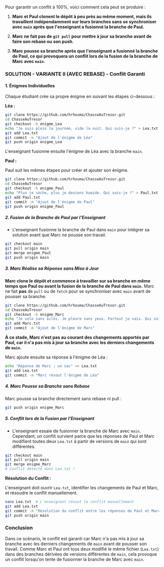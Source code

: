 Pour garantir un conflit à 100%, voici comment cela peut se produire :

1. **Marc et Paul clonent le dépôt à peu près au même moment, mais ils travaillent indépendamment sur leurs branches sans se synchroniser avec `main` après que l'enseignant a fusionné la branche de Paul.**

2. **Marc ne fait pas de `git pull` pour mettre à jour sa branche avant de faire son rebase ou son push.** 

3. **Marc pousse sa branche après que l'enseignant a fusionné la branche de Paul, ce qui provoquera un conflit lors de la fusion de la branche de Marc avec `main`.**

### SOLUTION - VARIANTE II (AVEC REBASE) - Conflit Garanti

#### 1. Énigmes Individuelles

Chaque étudiant crée sa propre énigme en suivant les étapes ci-dessous :

**Léa :**

```bash
git clone https://github.com/hrhouma/ChasseAuTresor.git
cd ChasseAuTresor
git checkout -b enigme_Lea
echo "Je suis plein la journée, vide la nuit. Qui suis-je ?" > Lea.txt
git add Lea.txt
git commit -m "Ajout de l'énigme de Léa"
git push origin enigme_Lea
```

L'enseignant fusionne ensuite l'énigme de Léa avec la branche `main`.

**Paul :**

Paul suit les mêmes étapes pour créer et ajouter son énigme.

```bash
git clone https://github.com/hrhouma/ChasseAuTresor.git
cd ChasseAuTresor
git checkout -b enigme_Paul
echo "Plus je sèche, plus je deviens humide. Qui suis-je ?" > Paul.txt
git add Paul.txt
git commit -m "Ajout de l'énigme de Paul"
git push origin enigme_Paul
```

##### 2. Fusion de la Branche de Paul par l'Enseignant

- L'enseignant fusionne la branche de Paul dans `main` pour intégrer sa solution avant que Marc ne pousse son travail.

```bash
git checkout main
git pull origin main
git merge enigme_Paul
git push origin main
```

##### 3. Marc Réalise sa Réponse sans Mise à Jour

**Marc clone le dépôt et commence à travailler sur sa branche en même temps que Paul ou avant la fusion de la branche de Paul dans `main`.** Marc ne fait **pas** de `pull` ou de `fetch` pour se synchroniser avec `main` avant de pousser sa branche.

```bash
git clone https://github.com/hrhouma/ChasseAuTresor.git
cd ChasseAuTresor
git checkout -b enigme_Marc
echo "Je vole sans ailes. Je pleure sans yeux. Partout je vais. Qui suis-je ?" > Marc.txt
git add Marc.txt
git commit -m "Ajout de l'énigme de Marc"
```

**À ce stade, Marc n'est pas au courant des changements apportés par Paul, car il n'a pas mis à jour sa branche avec les derniers changements de `main`.**

Marc ajoute ensuite sa réponse à l'énigme de Léa :

```bash
echo "Réponse de Marc : un sac" >> Lea.txt
git add Lea.txt
git commit -m "Marc résout l'énigme de Léa"
```

##### 4. Marc Pousse sa Branche sans Rebase

Marc pousse sa branche directement sans rebase ni pull :

```bash
git push origin enigme_Marc
```

##### 5. Conflit lors de la Fusion par l'Enseignant

- L'enseignant essaie de fusionner la branche de Marc avec `main`. Cependant, un conflit survient parce que les réponses de Paul et Marc modifient toutes deux `Lea.txt` à partir de versions de `main` qui sont différentes.

```bash
git checkout main
git pull origin main
git merge enigme_Marc
# Conflit détecté dans Lea.txt !
```

**Résolution du Conflit :**

L'enseignant doit ouvrir `Lea.txt`, identifier les changements de Paul et Marc, et résoudre le conflit manuellement.

```bash
nano Lea.txt  # L'enseignant résout le conflit manuellement
git add Lea.txt
git commit -m "Résolution du conflit entre les réponses de Paul et Marc"
git push origin main
```

### Conclusion

Dans ce scénario, le conflit est garanti car Marc n'a pas mis à jour sa branche avec les derniers changements de `main` avant de pousser son travail. Comme Marc et Paul ont tous deux modifié le même fichier (`Lea.txt`) dans des branches dérivées de versions différentes de `main`, cela provoque un conflit lorsqu'on tente de fusionner la branche de Marc avec `main`.

